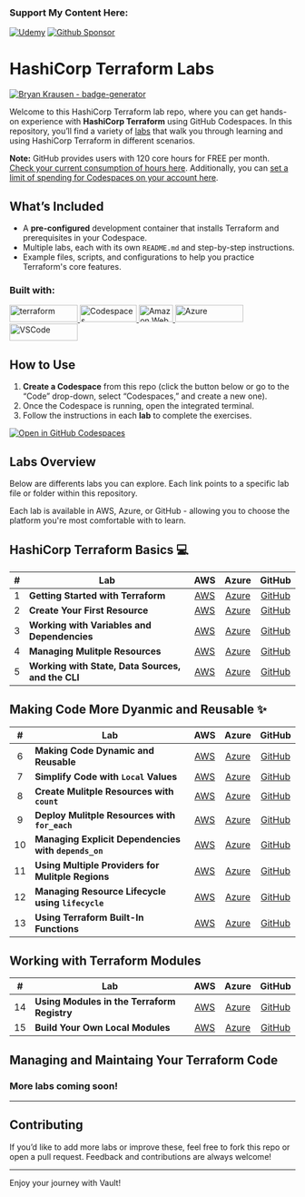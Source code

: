 ### Support My Content Here:

[![Udemy](https://img.shields.io/badge/Udemy-A435F0?style=for-the-badge&logo=Udemy&logoColor=white)](https://btk.me/vb) [![Github Sponsor](https://img.shields.io/badge/sponsor-30363D?style=for-the-badge&logo=GitHub-Sponsors&logoColor=#EA4AAA)](https://github.com/sponsors/btkrausen?frequency=one-time&sponsor=btkrausen)

# HashiCorp Terraform Labs

[![Bryan Krausen - badge-generator](https://img.shields.io/static/v1?label=btkrausen&message=Profile&color=blue&logo=github)](https://github.com/btkrausen)

Welcome to this HashiCorp Terraform lab repo, where you can get hands-on experience with **HashiCorp Terraform** using GitHub Codespaces. In this repository, you’ll find a variety of [labs](./labs) that walk you through learning and using HashiCorp Terraform in different scenarios.

**Note:** GitHub provides users with 120 core hours for FREE per month. [Check your current consumption of hours here](https://github.com/settings/billing/summary#:~:text=%240.00-,Codespaces,-Included%20quotas%20reset). Additionally, you can [set a limit of spending for Codespaces on your account here](https://github.com/settings/billing/spending_limit#:~:text=Spending%20limit%20alerts-,Codespaces,-Limit%20spending).

## What’s Included

- A **pre-configured** development container that installs Terraform and prerequisites in your Codespace.
- Multiple labs, each with its own `README.md` and step-by-step instructions.
- Example files, scripts, and configurations to help you practice Terraform's core features.

### Built with:

<a href="https://terraform.io"> <img alt="terraform" src="https://img.shields.io/badge/Terraform-7B42BC?style=for-the-badge&logo=Terraform&logoColor=white" width="120" height="30" />
<a href="https://github.com/features/codespaces"> <img alt="Codespaces" src="https://img.shields.io/badge/GitHub-%23121011.svg?style=flat-square&logo=Github&logoColor=white" width="100" height="30" />
<a href="https://aws.amazon.com"> <img alt="Amazon Web Services" src="https://img.shields.io/badge/AWS-%23FF9900.svg?style=flat-square&logo=amazon-aws&logoColor=white" width="60" height="30"/>
<a href="https://portal.azure.com"> <img alt="Azure" src="https://img.shields.io/badge/Microsoft_Azure-0089D6?style=for-the-badge&logo=microsoft-azure&logoColor=white" width="120" height="30"/>
<a href="https://code.visualstudio.com/"> <img alt="VSCode" src="https://img.shields.io/badge/Visual_Studio-5C2D91?style=for-the-badge&logo=visual%20studio%20code&logoColor=white" width="120" height="30"/>

</a>

## How to Use

1. **Create a Codespace** from this repo (click the button below or go to the “Code” drop-down, select “Codespaces,” and create a new one).
2. Once the Codespace is running, open the integrated terminal.
3. Follow the instructions in each **lab** to complete the exercises.

[![Open in GitHub Codespaces](https://github.com/codespaces/badge.svg)](https://codespaces.new/btkrausen/vault-codespaces)

## Labs Overview

Below are differents labs you can explore. Each link points to a specific lab file or folder within this repository.

Each lab is available in AWS, Azure, or GitHub - allowing you to choose the platform you're most comfortable with to learn.

## HashiCorp Terraform Basics 💻

| **#** | **Lab**                                           |                               **AWS**                               |                                **Azure**                                |                                **GitHub**                                 |
| :---: | ------------------------------------------------- | :-----------------------------------------------------------------: | :---------------------------------------------------------------------: | :-----------------------------------------------------------------------: |
|   1   | **Getting Started with Terraform**                |     [AWS](./labs/lab_01_getting_started_with_terraform/aws.md)      |     [Azure](./labs/lab_01_getting_started_with_terraform/azure.md)      |     [GitHub](./labs/lab_01_getting_started_with_terraform/github.md)      |
|   2   | **Create Your First Resource**                    |       [AWS](./labs/lab_02_create_your_first_resource/aws.md)        |       [Azure](./labs/lab_02_create_your_first_resource/azure.md)        |       [GitHub](./labs/lab_02_create_your_first_resource/github.md)        |
|   3   | **Working with Variables and Dependencies**       | [AWS](./labs/lab_03_working_with_variables_and_dependencies/aws.md) | [Azure](./labs/lab_03_working_with_variables_and_dependencies/azure.md) | [GitHub](./labs/lab_03_working_with_variables_and_dependencies/github.md) |
|   4   | **Managing Mulitple Resources**                   |       [AWS](./labs/lab_04_managing_mulitple_resources/aws.md)       |       [Azure](./labs/lab_04_managing_mulitple_resources/azure.md)       |       [GitHub](./labs/lab_04_managing_mulitple_resources/github.md)       |
|   5   | **Working with State, Data Sources, and the CLI** | [AWS](./labs/lab_05_working_with_state_data_sources_and_cli/aws.md) | [Azure](./labs/lab_05_working_with_state_data_sources_and_cli/azure.md) | [GitHub](./labs/lab_05_working_with_state_data_sources_and_cli/github.md) |


## Making Code More Dyanmic and Reusable ✨

| **#** | **Lab**                                              |                                    **AWS**                                     |                                      **Azure**                                       |                                       **GitHub**                                        |
| :---: | ---------------------------------------------------- | :----------------------------------------------------------------------------: | :----------------------------------------------------------------------------------: | :-------------------------------------------------------------------------------------: |
|   6   | **Making Code Dynamic and Reusable**                 |        [AWS](./labs/lab_06_making_code_dynamic_and_reusable/AWS/aws.md)        |        [Azure](./labs/lab_06_making_code_dynamic_and_reusable/AZURE/azure.md)        |        [GitHub](./labs/lab_06_making_code_dynamic_and_reusable/GITHUB/github.md)        |
|   7   | **Simplify Code with `Local` Values**                |        [AWS](./labs/lab_07_simplify_code_with_local_values/AWS/aws.md)         |        [Azure](./labs/lab_07_simplify_code_with_local_values/AZURE/azure.md)         |        [GitHub](./labs/lab_07_simplify_code_with_local_values/GITHUB/github.md)         |
|   8   | **Create Mulitple Resources with `count`**           |      [AWS](./labs/lab_08_create_mulitple_resources_with_count/AWS/aws.md)      |      [Azure](./labs/lab_08_create_mulitple_resources_with_count/AZURE/azure.md)      |     [GitHub](./labs/lab_08_create_mulitple_resources_with_count/GITHUB/github.md\*)     |
|   9   | **Deploy Mulitple Resources with `for_each`**        |   [AWS](./labs/lab_09_deploying_mulitple_resources_with_for_each/AWS/aws.md)   |   [Azure](./labs/lab_09_deploying_mulitple_resources_with_for_each/AZURE/azure.md)   |   [GitHub](./labs/lab_09_deploying_mulitple_resources_with_for_each/GITHUB/github.md)   |
|  10   | **Managing Explicit Dependencies with `depends_on`** | [AWS](./labs/lab_10_managing_explicit_dependencies_with_depends_on/AWS/aws.md) | [Azure](./labs/lab_10_managing_explicit_dependencies_with_depends_on/AZURE/azure.md) | [GitHub](./labs/lab_10_managing_explicit_dependencies_with_depends_on/GITHUB/github.md) |
|  11   | **Using Multiple Providers for Mulitple Regions**    | [AWS](./labs/lab_11_using_multiple_providers_for_mulitple_regions/AWS/aws.md)  | [Azure](./labs/lab_11_using_multiple_providers_for_mulitple_regions/AZURE/azure.md)  | [GitHub](./labs/lab_11_using_multiple_providers_for_mulitple_regions/GITHUB/github.md)  |
|  12   | **Managing Resource Lifecycle using `lifecycle`**    |   [AWS](./labs/lab_12_managing_resource_lifecycle_using_lifecyle/AWS/aws.md)   |   [Azure](./labs/lab_12_managing_resource_lifecycle_using_lifecyle/AZURE/azure.md)   |   [GitHub](./labs/lab_12_managing_resource_lifecycle_using_lifecyle/GITHUB/github.md)   |
|  13   | **Using Terraform Built-In Functions**               |       [AWS](./labs/lab_13_using_terraform_built_in_functions/AWS/aws.md)       |       [Azure](./labs/lab_13_using_terraform_built_in_functions/AZURE/azure.md)       |       [GitHub](./labs/lab_13_using_terraform_built_in_functions/GITHUB/github.md)       |


## Working with Terraform Modules

| **#** | **Lab**                                     |                           **AWS**                            |                             **Azure**                              |                              **GitHub**                               |
| :---: | ------------------------------------------- | :----------------------------------------------------------: | :----------------------------------------------------------------: | :-------------------------------------------------------------------: |
|   14   | **Using Modules in the Terraform Registry** | [AWS](./labs/lab_14_using_the_terraform_registry/AWS/aws.md) | [Azure](./labs/lab_14_using_the_terraform_registry/AZURE/azure.md) | [GitHub](./labs/lab_14_using_the_terraform_registry/GITHUB/github.md) |
|   15  | **Build Your Own Local Modules**            |    [AWS](./labs/lab_15_build_your_own_modules/AWS/aws.md)    |    [Azure](./labs/lab_15_build_your_own_modules/AZURE/azure.md)    |    [GitHub](./labs/lab_15_build_your_own_modules/GITHUB/github.md)    |

## Managing and Maintaing Your Terraform Code

### More labs coming soon!




---

## Contributing

If you’d like to add more labs or improve these, feel free to fork this repo or open a pull request. Feedback and contributions are always welcome!

---

Enjoy your journey with Vault!
